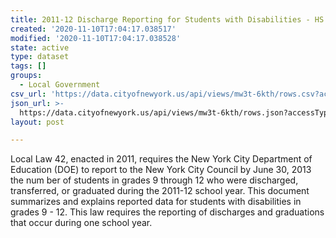 ```yaml
---
title: 2011-12 Discharge Reporting for Students with Disabilities - HS
created: '2020-11-10T17:04:17.038517'
modified: '2020-11-10T17:04:17.038528'
state: active
type: dataset
tags: []
groups:
  - Local Government
csv_url: 'https://data.cityofnewyork.us/api/views/mw3t-6kth/rows.csv?accessType=DOWNLOAD'
json_url: >-
  https://data.cityofnewyork.us/api/views/mw3t-6kth/rows.json?accessType=DOWNLOAD
layout: post

---
```

Local Law 42, enacted in 2011, requires the New York City Department of Education (DOE) to report to the New York City Council by June 30, 2013 the num ber of students in grades 9 through 12 who were discharged, transferred, or graduated during the 2011-12 school year. This document summarizes and explains reported data for students with disabilities in grades 9 - 12. This law requires the reporting of discharges and 
graduations that occur during one school year.
